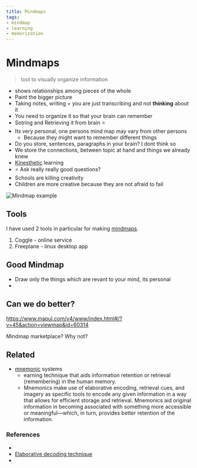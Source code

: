 ```yaml
---
title: Mindmaps
tags:
- mindmap
- learning
- memorization
---
```


# Mindmaps

<TagLinks />

> tool to visually organize information

<Quote text="Ideas grows on Trees" />

* shows relationships among pieces of the whole
* Paint the bigger picture
* Taking notes, writing = you are just transcribing and not **thinking** about it
* You need to organize it so that your brain can remember
* Sotring and Retrieving it from brain :star:
* Its very personal, one persons mind map may vary from other persons
  * Because they might want to remember different things
* Do you store, sentences, paragraphs in your brain? I dont think so
* We store the connections, between topic at hand and things we already knew
* [Kinesthetic] learning
* :star: Ask really really good questions?
* Schools are killing creativity
* Children are more creative because they are not afraid to fail

![Mindmap example](/diagrams/mindmap.svg)

## Tools

I have used 2 tools in particular for making [mindmaps].

1. Coggle - online service
2. Freeplane - linux desktop app


<Procons>
  <template v-slot:pro>
    <h3>Freeplane</h3>
    <ul>
      <li>Free to use, unlimited mindmaps</li>
      <li>Easy templates like buzan, thesis outline, questions etc</li>
    </ul>
  </template>

  <template v-slot:con>
    <h3>Coggle</h3>
    <ul>
      <li>Limited 3 minidmaps</li>
      <li>looks beautyful</li>
    </ul>

  </template>
</Procons>


## Good Mindmap

* Draw only the things which are revant to your mind, its personal
*

## Can we do better?

https://www.mapul.com/v4/www/index.html#/?v=45&action=viewmap&id=60314

Mindmap marketplace? Why not?

## Related

* [mnemonic] systems
  * earning technique that aids information retention or retrieval (remembering) in the human memory.
  * Mnemonics make use of elaborative encoding, retrieval cues, and imagery as specific tools to encode any given information in a way that allows for efficient storage and retrieval. Mnemonics aid original information in becoming associated with something more accessible or meaningful—which, in turn, provides better retention of the information.

### References

* [active learning]: https://en.wikipedia.org/wiki/Active_learning
* [Elaborative decoding technique](https://en.wikipedia.org/wiki/Elaborative_encoding)
* [Note taking]: https://en.wikipedia.org/wiki/Note-taking


[Kinesthetic]: https://en.wikipedia.org/wiki/Kinesthetic_learning
[mindmaps]: https://en.wikipedia.org/wiki/Mind_map
[mnemonic]: https://en.wikipedia.org/wiki/Mnemonic

<Footer :comments="false" />
